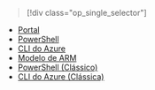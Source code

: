 > [!div class="op_single_selector"]
- [Portal](../articles/virtual-network/virtual-networks-create-nsg-arm-pportal.md)
- [PowerShell](../articles/virtual-network/virtual-networks-create-nsg-arm-ps.md)
- [CLI do Azure](../articles/virtual-network/virtual-networks-create-nsg-arm-cli.md)
- [Modelo de ARM](../articles/virtual-network/virtual-networks-create-nsg-arm-template.md)
- [PowerShell (Clássico)](../articles/virtual-network/virtual-networks-create-nsg-classic-ps.md)
- [CLI do Azure (Clássica)](../articles/virtual-network/virtual-networks-create-nsg-classic-cli.md)

<!--HONumber=Nov16_HO3-->



